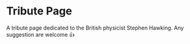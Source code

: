 # Tribute Page

A tribute page dedicated to the British physicist Stephen Hawking. Any suggestion are welcome :thumbsup:
